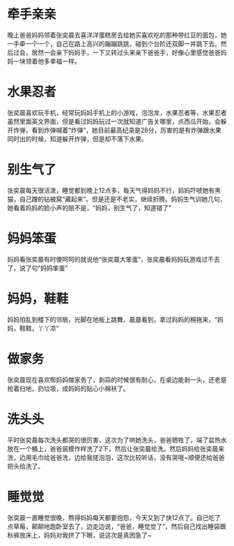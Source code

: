 # 牵手亲亲

晚上爸爸妈妈领着张奕晨去喜洋洋蛋糕房去给她买喜欢吃的那种带红豆的面包，她一手牵一个一个，自己在路上高兴的蹦蹦跳跳，碰到个台阶还双脚一并跳下去。然后过会，居然一会亲下妈妈手，一下又转过头来亲下爸爸手，好像心里感觉爸爸妈妈一块领着他多幸福一样。

# 水果忍者

张奕晨喜欢玩手机，经常玩妈妈手机上的小游戏，泡泡龙，水果忍者等，水果忍者虽然里面英文界面，但是看过妈妈玩过一次就知道广告关哪里，点西瓜开始，会躲开炸弹，看到炸弹喊着“炸弹”，她目前最高纪录是28分，厉害的是有炸弹跟水果同时出的时候，知道躲开炸弹，但是却不落下水果。

# 别生气了

张奕晨每天很活泼，睡觉都到晚上12点多，每天气得妈妈不行，妈妈吓唬她有黑猫，自己蹭的钻被窝“藏起来”。但是还是不老实，继续折腾。妈妈生气训她几句，她看着妈妈的脸小声的赔不是，“妈妈，别生气了，知道错了”

# 妈妈笨蛋

妈妈看张奕晨有时傻呵呵的就说他“张奕晨大笨蛋”，张奕晨看妈妈玩游戏过不去了，说了句“妈妈笨蛋”

# 妈妈，鞋鞋

妈妈怕乱到楼下的邻居，光脚在地板上跳舞，晨晨看到，拿过妈妈的棉拖来，“妈妈，鞋鞋，丫丫凉”

# 做家务
张奕晨现在喜欢帮妈妈做家务了，剥蒜的时候很有耐心，在桌边能剥一头，还老是抢着扫地，扔垃圾，成妈妈的贴心小棉袄了。

# 洗头头
平时张奕晨每次洗头都哭的很厉害，这次为了哄她洗头，爸爸牺牲了，端了盆热水放在一个桶上，爸爸装模作样洗了2下，然后让张奕晨给洗。然后妈妈给张奕晨来洗，边用毛巾给爸爸洗，边给我搓泡泡，这次比较听话，没有哭哦~顺便还给爸爸把头给洗了。

# 睡觉觉
张奕晨一直睡觉很晚，熬得妈妈每天都要抱怨，今天又到了快12点了。自己吃了点草莓，颠颠地跑卧室去了，边走边说，“爸爸，睡觉觉了”，然后自己找出睡袋跟秋裤放床上，妈妈对我挤了下眼，说这次是真困急了~
